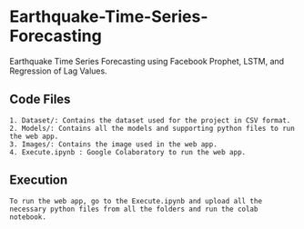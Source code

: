 # Earthquake-Time-Series-Forecasting
 Earthquake Time Series Forecasting using Facebook Prophet, LSTM, and Regression of Lag Values.

## Code Files

    1. Dataset/: Contains the dataset used for the project in CSV format.
    2. Models/: Contains all the models and supporting python files to run the web app.
    3. Images/: Contains the image used in the web app.
    4. Execute.ipynb : Google Colaboratory to run the web app.
       
       
## Execution

    To run the web app, go to the Execute.ipynb and upload all the necessary python files from all the folders and run the colab notebook.
